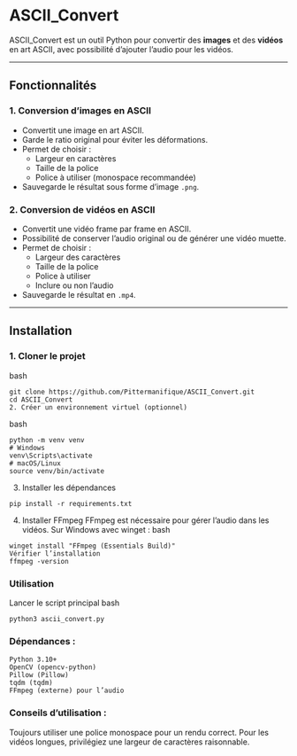 # ASCII_Convert

ASCII_Convert est un outil Python pour convertir des **images** et des **vidéos** en art ASCII, avec possibilité d’ajouter l’audio pour les vidéos.

---

## Fonctionnalités

### 1. Conversion d’images en ASCII
- Convertit une image en art ASCII.
- Garde le ratio original pour éviter les déformations.
- Permet de choisir :
  - Largeur en caractères
  - Taille de la police
  - Police à utiliser (monospace recommandée)
- Sauvegarde le résultat sous forme d’image `.png`.

### 2. Conversion de vidéos en ASCII
- Convertit une vidéo frame par frame en ASCII.
- Possibilité de conserver l’audio original ou de générer une vidéo muette.
- Permet de choisir :
  - Largeur des caractères
  - Taille de la police
  - Police à utiliser
  - Inclure ou non l’audio
- Sauvegarde le résultat en `.mp4`.

---

## Installation

### 1. Cloner le projet
bash
```
git clone https://github.com/Pittermanifique/ASCII_Convert.git
cd ASCII_Convert
2. Créer un environnement virtuel (optionnel)
```
bash
```
python -m venv venv
# Windows
venv\Scripts\activate
# macOS/Linux
source venv/bin/activate
```
3. Installer les dépendances
```
pip install -r requirements.txt
```
4. Installer FFmpeg
FFmpeg est nécessaire pour gérer l’audio dans les vidéos.
Sur Windows avec winget :
bash
```
winget install "FFmpeg (Essentials Build)"
Vérifier l’installation
ffmpeg -version
```
### Utilisation
Lancer le script principal
bash
```
python3 ascii_convert.py
```

### Dépendances :
```
Python 3.10+
OpenCV (opencv-python)
Pillow (Pillow)
tqdm (tqdm)
FFmpeg (externe) pour l’audio
```

### Conseils d’utilisation :

Toujours utiliser une police monospace pour un rendu correct.
Pour les vidéos longues, privilégiez une largeur de caractères raisonnable.
